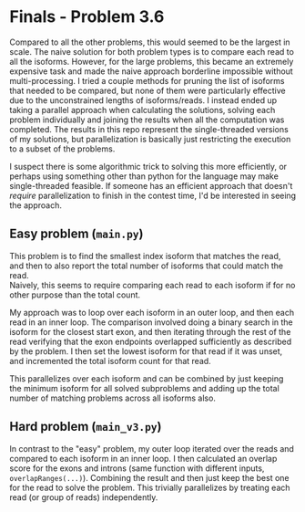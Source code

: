 # Finals - Problem 3.6
Compared to all the other problems, this would seemed to be the largest in scale.
The naive solution for both problem types is to compare each read to all the isoforms.
However, for the large problems, this became an extremely expensive task and made the naive approach borderline impossible without multi-processing.
I tried a couple methods for pruning the list of isoforms that needed to be compared, but none of them were particularly effective due to the unconstrained lengths of isoforms/reads.
I instead ended up taking a parallel approach when calculating the solutions, solving each problem individually and joining the results when all the computation was completed.
The results in this repo represent the single-threaded versions of my solutions, but parallelization is basically just restricting the execution to a subset of the problems.

I suspect there is some algorithmic trick to solving this more efficiently, or perhaps using something other than python for the language may make single-threaded feasible.
If someone has an efficient approach that doesn't _require_ parallelization to finish in the contest time, I'd be interested in seeing the approach.

## Easy problem (`main.py`)
This problem is to find the smallest index isoform that matches the read, and then to also report the total number of isoforms that could match the read.  
Naively, this seems to require comparing each read to each isoform if for no other purpose than the total count.

My approach was to loop over each isoform in an outer loop, and then each read in an inner loop.
The comparison involved doing a binary search in the isoform for the closest start exon, and then iterating through the rest of the read verifying that the exon endpoints overlapped sufficiently as described by the problem.
I then set the lowest isoform for that read if it was unset, and incremented the total isoform count for that read.

This parallelizes over each isoform and can be combined by just keeping the minimum isoform for all solved subproblems and adding up the total number of matching problems across all isoforms also.

## Hard problem (`main_v3.py`)
In contrast to the "easy" problem, my outer loop iterated over the reads and compared to each isoform in an inner loop.
I then calculated an overlap score for the exons and introns (same function with different inputs, `overlapRanges(...)`).
Combining the result and then just keep the best one for the read to solve the problem.
This trivially parallelizes by treating each read (or group of reads) independently.
